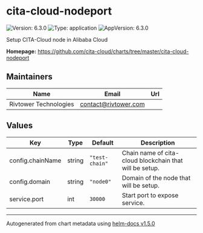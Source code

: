 # cita-cloud-nodeport

![Version: 6.3.0](https://img.shields.io/badge/Version-6.3.0-informational?style=flat-square) ![Type: application](https://img.shields.io/badge/Type-application-informational?style=flat-square) ![AppVersion: 6.3.0](https://img.shields.io/badge/AppVersion-6.3.0-informational?style=flat-square)

Setup CITA-Cloud node in Alibaba Cloud

**Homepage:** <https://github.com/cita-cloud/charts/tree/master/cita-cloud-nodeport>

## Maintainers

| Name | Email | Url |
| ---- | ------ | --- |
| Rivtower Technologies | contact@rivtower.com |  |

## Values

| Key | Type | Default | Description |
|-----|------|---------|-------------|
| config.chainName | string | `"test-chain"` | Chain name of cita-cloud blockchain that will be setup. |
| config.domain | string | `"node0"` | Domain of the node that will be setup. |
| service.port | int | `30000` | Start port to expose service. |

----------------------------------------------
Autogenerated from chart metadata using [helm-docs v1.5.0](https://github.com/norwoodj/helm-docs/releases/v1.5.0)
